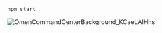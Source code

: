 
`npm start`

![OmenCommandCenterBackground_KCaeLAIHhs](https://github.com/user-attachments/assets/38aa30f9-f765-46d5-b438-f6a3f0e3ab9f)
